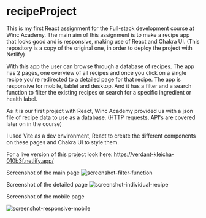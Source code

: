 # recipeProject
This is my first React assignment for the Full-stack development course at Winc Academy.
The main aim of this assignment is to make a recipe app that looks good and is responsive, making use of React and Chakra UI. 
(This repository is a copy of the original one, in order to deploy the project with Netlify)

With this app the user can browse through a database of recipes. 
The app has 2 pages, one overview of all recipes and once you click on a single recipe you're redirected to a detailed page for that recipe. 
The app is responsive for mobile, tablet and desktop. And it has a filter and a search function to filter the existing recipes or search for a specific ingredient or health label. 

As it is our first project with React, Winc Academy provided us with a json file of recipe data to use as a database. 
(HTTP requests, API's are covered later on in the course)

I used Vite as a dev environment, React to create the different components on these pages and Chakra UI to style them. 

For a live version of this project look here:
https://verdant-kleicha-010b3f.netlify.app/


Screenshot of the main page
![screenshot-filter-function](https://github.com/McLizzerson/recipeProject/assets/126875822/450dae65-6ae0-4197-aeff-bd54ae153d82)

Screenshot of the detailed page 
![screenshot-individual-recipe](https://github.com/McLizzerson/recipeProject/assets/126875822/09c73cea-1a75-468b-9476-f335016ac749)

Screenshot of the mobile page


![screenshot-responsive-mobile](https://github.com/McLizzerson/recipeProject/assets/126875822/c2be0041-e85a-433d-985c-61b7f0e4f6b3)
